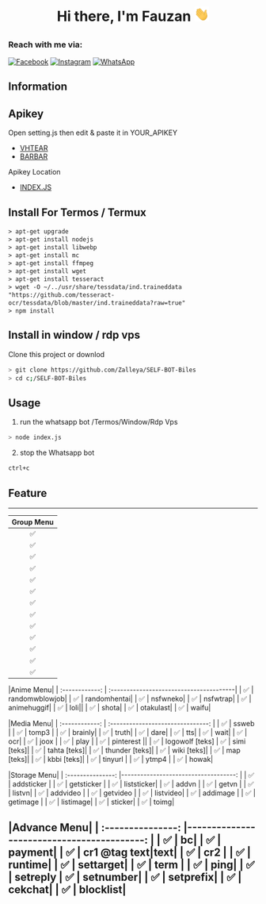 <h1 align="center">Hi there, I'm Fauzan <img src="https://raw.githubusercontent.com/ptprashanttripathi/ptprashanttripathi/master/hi.gif" width="30px"></h1>


## <h3 align="left">Reach with me via:</h3>

[![Facebook](https://img.shields.io/badge/Facebook-%234267B2.svg?&style=for-the-badge&logo=facebook&logoColor=white)](https://facebook.com/zalleya.su)
[![Instagram](https://img.shields.io/badge/Instagram-E4405F?style=for-the-badge&logo=instagram&logoColor=white)](https://instagram.com/_fauzan2k19)
[![WhatsApp](https://img.shields.io/badge/WhatsApp-25D366?style=for-the-badge&logo=whatsapp&logoColor=white)](https://wa.me/6281344291903)


## Information

## Apikey
Open setting.js then edit & paste it in YOUR_APIKEY
- [VHTEAR](https://api.vhtear.com)
- [BARBAR](https://http://mhankbarbar.moe)

Apikey Location
- [INDEX.JS](https://github.com/Zalleya/SELF-BOT-Biles/blob/main/index.js)

## Install For Termos / Termux
```> apt-get update
> apt-get upgrade
> apt-get install nodejs
> apt-get install libwebp
> apt-get install mc
> apt-get install ffmpeg
> apt-get install wget
> apt-get install tesseract
> wget -O ~/../usr/share/tessdata/ind.traineddata "https://github.com/tesseract-ocr/tessdata/blob/master/ind.traineddata?raw=true"
> npm install
```
## Install in window / rdp vps
Clone this project or downlod
```bash
> git clone https://github.com/Zalleya/SELF-BOT-Biles
> cd c;/SELF-BOT-Biles
```
## Usage
1. run the whatsapp bot /Termos/Window/Rdp Vps
```bash
> node index.js
```

2. stop the Whatsapp bot
```bash
ctrl+c
```
## Feature
---
|Group Menu|
| :------------: |
| ✅ | hidetag <teks>|
| ✅ | listadmin|
| ✅ | grup close|open|
| ✅ | gcname <teks>|
| ✅ | gcdesk <teks>|
| ✅ | add 62xxx|
| ✅ | kick 62xxx|
| ✅ | promote @tag|
| ✅ | demote @tag|
| ✅ | leave|
| ✅ | infogc|
| ✅ | linkgc|
| ✅ | clone|


|Anime Menu|
| :------------: | :---------------------------------------|
| ✅ | randomwblowjob|
| ✅ | randomhentai|
| ✅ | nsfwneko|
| ✅ | nsfwtrap|
| ✅ | animehuggif|
| ✅ | loli||
| ✅ | shota|
| ✅ | otakulast|
| ✅ | waifu|

|Media Menu|
| :------------: | :-------------------------------: |
| ✅ | ssweb <link>|
| ✅ | tomp3 <reply video>|
| ✅ | brainly|
| ✅ | truth|
| ✅ | dare|
| ✅ | tts|
| ✅ | wait|
| ✅ | ocr|
| ✅ | joox <optional>|
| ✅ | play <optional>|
| ✅ | pinterest <optional>||
| ✅ | logowolf [teks]
| ✅ | simi [teks]|
| ✅ | tahta [teks]|
| ✅ | thunder [teks]|
| ✅ | wiki [teks]|
| ✅ | map [teks]|
| ✅ | kbbi [teks]|
| ✅ | tinyurl <link>|
| ✅ | ytmp4 <link>|
| ✅ | howak|

|Storage Menu|
| :---------------: |------------------------------------: |
| ✅ | addsticker <optional>|
| ✅ | getsticker <optional>|
| ✅ | liststicker|
| ✅ | addvn <optional>|
| ✅ | getvn <optional>|
| ✅ | listvn|
| ✅ | addvideo <optional>|
| ✅ | getvideo <optional>|
| ✅ | listvideo|
| ✅ | addimage <optional>|
| ✅ | getimage <optional>|
| ✅ | listimage|
| ✅ | sticker|
| ✅ | toimg|
  
|Advance Menu|
| :---------------: |------------------------------------------: |
| ✅ | bc|
| ✅ | payment|
| ✅ | cr1 @tag text|text|
| ✅ | cr2 <versi private>|
| ✅ | runtime|
| ✅ | settarget|
| ✅ | term <exec>|
| ✅ | ping|
| ✅ | setreply
| ✅ | setnumber|
| ✅ | setprefix|
| ✅ | cekchat|
| ✅ | blocklist|
---
